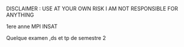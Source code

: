 DISCLAIMER : USE AT YOUR OWN RISK I AM NOT RESPONSIBLE FOR ANYTHING 

1ere anne MPI INSAT

Quelque examen ,ds et tp de semestre 2 
